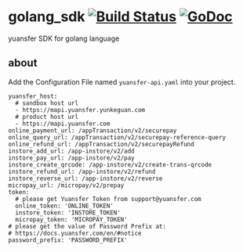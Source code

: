 # golang_sdk [![Build Status](https://travis-ci.org/yuansfer/golang_sdk.svg?branch=master)](https://travis-ci.org/yuansfer/golang_sdk) [![GoDoc](https://godoc.org/github.com/yuansfer/golang_sdk?status.svg)](https://godoc.org/github.com/yuansfer/golang_sdk)
yuansfer SDK for golang language

## about
Add the Configuration File named `yuansfer-api.yaml` into your project.
```
yuansfer_host:
  # sandbox host url
  - https://mapi.yuansfer.yunkeguan.com
  # product host url
  - https://mapi.yuansfer.com
online_payment_url: /appTransaction/v2/securepay
online_query_url: /appTransaction/v2/securepay-reference-query
online_refund_url: /appTransaction/v2/securepayRefund
instore_add_url: /app-instore/v2/add
instore_pay_url: /app-instore/v2/pay
instore_create_qrcode: /app-instore/v2/create-trans-qrcode
instore_refund_url: /app-instore/v2/refund
instore_reverse_url: /app-instore/v2/reverse
micropay_url: /micropay/v2/prepay
token:
  # please get Yuansfer Token from support@yuansfer.com
  online_token: 'ONLINE_TOKEN'
  instore_token: 'INSTORE_TOKEN'
  micropay_token: 'MICROPAY_TOKEN'
# please get the value of Password Prefix at:
# https://docs.yuansfer.com/en/#notice
password_prefix: 'PASSWORD_PREFIX'
```